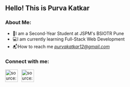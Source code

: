 ## Hello! This is Purva Katkar

### About Me:

- 📒I am a Second-Year Student at JSPM's BSIOTR Pune
- 💻I am currently learning Full-Stack Web Development
- 📬How to reach me *purvakatkar12@gmail.com* 

### Connect with me:

<a href="https://www.linkedin.com/in/purva-katkar-1a780a217" target="_blank" rel="noopener noreferrer"><img src="https://i.imgur.com/G7yTDHP.png" width=40px height=40px title="source: imgur.com" /></a> &nbsp; 
<a href="https://twitter.com/purvakatkar" target="_blank" rel="noopener noreferrer"><img src="https://i.imgur.com/kF9HMpz.png" width=40px height=40px title="source: imgur.com" /></a> &nbsp;
